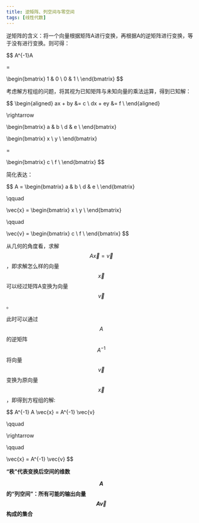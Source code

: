 ```yaml
---
title: 逆矩阵、列空间与零空间
tags: [线性代数]
---
```


逆矩阵的含义：将一个向量根据矩阵A进行变换，再根据A的逆矩阵进行变换，等于没有进行变换。则可得：

$$
A^{-1}A

=

\begin{bmatrix}
1 & 0 \\
0 & 1 \\
\end{bmatrix}
$$

考虑解方程组的问题，将其视为已知矩阵与未知向量的乘法运算，得到已知解：

$$
\begin{aligned}
ax + by &= c \\
dx + ey &= f \\
\end{aligned}

\rightarrow

\begin{bmatrix}
a & b \\
d & e \\
\end{bmatrix}

\begin{bmatrix}
x \\
y \\
\end{bmatrix}

=

\begin{bmatrix}
c \\
f \\
\end{bmatrix}
$$

简化表达：

$$
A =
\begin{bmatrix}
a & b \\
d & e \\
\end{bmatrix}

\qquad

\vec{x} =
\begin{bmatrix}
x \\
y \\
\end{bmatrix}

\qquad

\vec{v} =
\begin{bmatrix}
c \\
f \\
\end{bmatrix}
$$

从几何的角度看，求解$$ A \vec{x} = \vec{v} $$，即求解怎么样的向量$$ \vec{x} $$可以经过矩阵A变换为向量$$ \vec{v} $$。

此时可以通过$$ A $$的逆矩阵$$ A^{-1} $$将向量$$ \vec{v} $$变换为原向量$$ \vec{x} $$，即得到方程组的解:

$$
A^{-1} A \vec{x} = A^{-1} \vec{v}

\qquad

\rightarrow

\qquad

\vec{x} = A^{-1} \vec{v}
$$

**“秩”代表变换后空间的维数**

**$$A$$的“列空间”：所有可能的输出向量$$A\vec{v}$$构成的集合**
